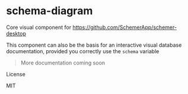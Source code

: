 # schema-diagram
Core visual component for https://github.com/SchemerApp/schemer-desktop

This component can also be the basis for an interactive visual database documentation, provided you correctly use the `schema` variable

> More documentation coming soon


License

MIT
